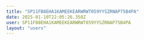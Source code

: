 ```yaml
---
title: "SP11FB8EHA1KAMEEKEARWRWT059YYSZRNAP75B4PA"
date: 2025-01-10T22:05:26.358Z
user: SP11FB8EHA1KAMEEKEARWRWT059YYSZRNAP75B4PA
layout: "users"
---
```

    